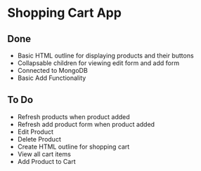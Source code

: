 # Shopping Cart App

## Done
- Basic HTML outline for displaying products and their buttons
- Collapsable children for viewing edit form and add form
- Connected to MongoDB
- Basic Add Functionality

## To Do
- Refresh products when product added
- Refresh add product form when product added
- Edit Product
- Delete Product
- Create HTML outline for shopping cart
- View all cart items
- Add Product to Cart